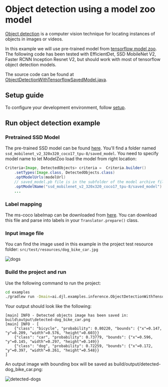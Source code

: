 # Object detection using a model zoo model

[Object detection](https://en.wikipedia.org/wiki/Object_detection) is a computer vision technique
for locating instances of objects in images or videos.

In this example we will use pre-trained model from [tensorflow model zoo](https://github.com/tensorflow/models/blob/master/research/object_detection/g3doc/tf2_detection_zoo.md). 
The following code has been tested with EfficientDet, SSD MobileNet V2, Faster RCNN Inception Resnet V2,
but should work with most of tensorflow object detection models.

The source code can be found at [ObjectDetectionWithTensorflowSavedModel.java](https://github.com/deepjavalibrary/djl/blob/master/examples/src/main/java/ai/djl/examples/inference/ObjectDetectionWithTensorflowSavedModel.java).

## Setup guide

To configure your development environment, follow [setup](../../docs/development/setup.md).

## Run object detection example

### Pretrained SSD Model
 
The pre-trained SSD model can be found [here](http://download.tensorflow.org/models/object_detection/tf2/20200711/ssd_mobilenet_v2_320x320_coco17_tpu-8.tar.gz).
You'll find a folder named ```ssd_mobilenet_v2_320x320_coco17_tpu-8/saved_model```. You need
to specify model name to let ModelZoo load the model from right location:

```java
Criteria<Image, DetectedObjects> criteria =  Criteria.builder()
    .setTypes(Image.class, DetectedObjects.class)
    .optModelUrls(modelUrl)
    // saved_model.pb file is in the subfolder of the model archive file
    .optModelName("ssd_mobilenet_v2_320x320_coco17_tpu-8/saved_model")
    ...
```

### Label mapping

The ms-coco labelmap can be downloaded from [here](https://raw.githubusercontent.com/tensorflow/models/master/research/object_detection/data/mscoco_label_map.pbtxt).
You can download this file and parse into labels in your ```Translator.prepare()``` class.

### Input image file
You can find the image used in this example in the project test resource folder: `src/test/resources/dog_bike_car.jpg`

![dogs](../src/test/resources/dog_bike_car.jpg)

### Build the project and run
Use the following command to run the project:

```sh
cd examples
./gradlew run -Dmain=ai.djl.examples.inference.ObjectDetectionWithTensorflowSavedModel
```

Your output should look like the following:

```text
[main] INFO - Detected objects image has been saved in: build\output\detected-dog_bike_car.png
[main] INFO - [
	{"class": "bicycle", "probability": 0.80220, "bounds": {"x"=0.147, "y"=0.209, "width"=0.576, "height"=0.603}}
	{"class": "car", "probability": 0.73779, "bounds": {"x"=0.596, "y"=0.145, "width"=0.297, "height"=0.149}}
	{"class": "dog", "probability": 0.72259, "bounds": {"x"=0.172, "y"=0.397, "width"=0.261, "height"=0.548}}
]
```

An output image with bounding box will be saved as build/output/detected-dog_bike_car.png:

![detected-dogs](img/detected-dog_bike_car.png)
